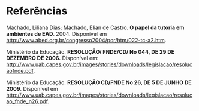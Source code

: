 # Referências

Machado, Liliana Dias; Machado, Elian de Castro. **O papel da tutoria em ambientes de EAD**. 2004. Disponível em http://www.abed.org.br/congresso2004/por/htm/022-tc-a2.htm.

Ministério da Educação.
**RESOLUÇÃO/ FNDE/CD/ No 044, DE 29 DE DEZEMBRO DE 2006.**
Disponível em: http://www.uab.capes.gov.br/images/stories/downloads/legislacao/resolucaofnde.pdf.

Ministério da Educação.
**RESOLUÇÃO CD/FNDE No 26, DE 5 DE JUNHO DE 2009**.
Disponível em http://www.uab.capes.gov.br/images/stories/downloads/legislacao/resolucao_fnde_n26.pdf.
